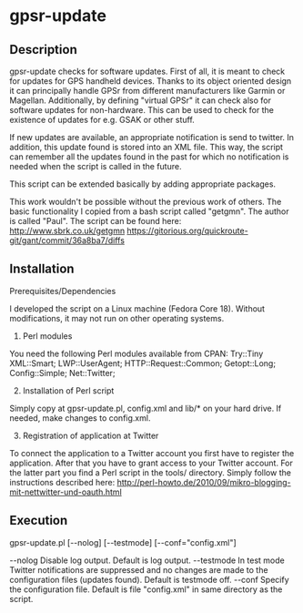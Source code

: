 gpsr-update
===========

Description
-----------

gpsr-update checks for software updates. First of all, it is meant to
check for updates for GPS handheld devices. Thanks to its object
oriented design it can principally handle GPSr from different 
manufacturers like Garmin or Magellan. Additionally, by defining
"virtual GPSr" it can check also for software updates for non-hardware.
This can be used to check for the existence of updates for e.g. GSAK or
other stuff.

If new updates are available, an appropriate notification is send to
twitter. In addition, this update found is stored into an XML file.
This way, the script can remember all the updates found in the past for
which no notification is needed when the script is called in the future.

This script can be extended basically by adding appropriate packages.

This work wouldn't be possible without the previous work of others. 
The basic functionality I copied from a bash script called "getgmn". The
author is called "Paul". The script can be found here:
  http://www.sbrk.co.uk/getgmn
  https://gitorious.org/quickroute-git/gant/commit/36a8ba7/diffs


Installation
------------

Prerequisites/Dependencies

I developed the script on a Linux machine (Fedora Core 18). Without
modifications, it may not run on other operating systems.

1. Perl modules

You need the following Perl modules available from CPAN:
 Try::Tiny
 XML::Smart;
 LWP::UserAgent;
 HTTP::Request::Common;
 Getopt::Long;
 Config::Simple;
 Net::Twitter;

2. Installation of Perl script

Simply copy at gpsr-update.pl, config.xml and lib/* on your hard drive.
If needed, make changes to config.xml.

3. Registration of application at Twitter

To connect the application to a Twitter account you first have to register
the application. After that you have to grant access to your Twitter account.
For the latter part you find a Perl script in the tools/ directory. Simply
follow the instructions described here:
  http://perl-howto.de/2010/09/mikro-blogging-mit-nettwitter-und-oauth.html


Execution
---------

  gpsr-update.pl [--nolog] [--testmode] [--conf="config.xml"]

  --nolog	 	Disable log output. Default is log output.
  --testmode	In test mode Twitter notifications are suppressed and no
				changes are made to the configuration files (updates
				found).	Default is testmode off.
  --conf		Specify the configuration file. Default is file
				"config.xml" in same directory as the script.
